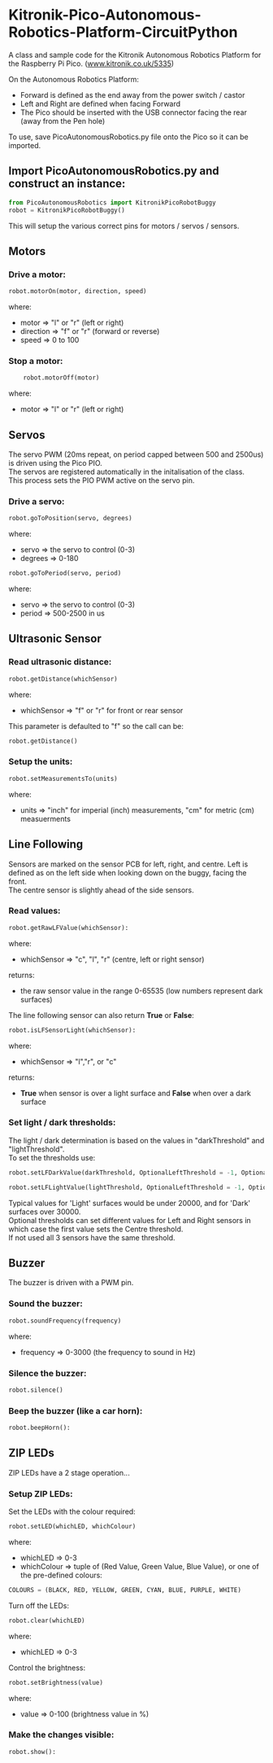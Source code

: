# Kitronik-Pico-Autonomous-Robotics-Platform-CircuitPython
A class and sample code for the Kitronik Autonomous Robotics Platform for the Raspberry Pi Pico. (www.kitronik.co.uk/5335)

On the Autonomous Robotics Platform:  
* Forward is defined as the end away from the power switch / castor  
* Left and Right are defined when facing Forward  
* The Pico should be inserted with the USB connector facing the rear (away from the Pen hole)  

To use, save PicoAutonomousRobotics.py file onto the Pico so it can be imported.

## Import PicoAutonomousRobotics.py and construct an instance:
``` python
from PicoAutonomousRobotics import KitronikPicoRobotBuggy
robot = KitronikPicoRobotBuggy()
```
This will setup the various correct pins for motors / servos / sensors.

## Motors
### Drive a motor:
``` python
robot.motorOn(motor, direction, speed)
```
where:
* motor => "l" or "r" (left or right)
* direction => "f" or "r" (forward or reverse)
* speed => 0 to 100

### Stop a motor:
``` python
    robot.motorOff(motor)
```
where:
* motor => "l" or "r" (left or right)

## Servos
The servo PWM (20ms repeat, on period capped between 500 and 2500us) is driven using the Pico PIO.  
The servos are registered automatically in the initalisation of the class.   
This process sets the PIO PWM active on the servo pin.

### Drive a servo:
``` python
robot.goToPosition(servo, degrees)
```
where:
* servo => the servo to control (0-3)
* degrees => 0-180

``` python
robot.goToPeriod(servo, period)
``` 
where:
* servo => the servo to control (0-3)
* period => 500-2500 in us

## Ultrasonic Sensor
### Read ultrasonic distance:
``` python
robot.getDistance(whichSensor)
```
where:
* whichSensor => "f" or "r" for front or rear sensor

This parameter is defaulted to "f" so the call can be:  
``` python
robot.getDistance()
```

### Setup the units:  
``` python
robot.setMeasurementsTo(units)
```
where:
* units => "inch" for imperial (inch) measurements, "cm" for metric (cm) measuerments

## Line Following
Sensors are marked on the sensor PCB for left, right, and centre. Left is defined as on the left side when looking down on the buggy, facing the front.  
The centre sensor is slightly ahead of the side sensors.

### Read values:
``` python
robot.getRawLFValue(whichSensor):
```
where:
* whichSensor => "c", "l", "r" (centre, left or right sensor)

returns:
* the raw sensor value in the range 0-65535 (low numbers represent dark surfaces)  

The line following sensor can also return **True** or **False**:
``` python
robot.isLFSensorLight(whichSensor):
```
where:
* whichSensor => "l","r", or "c"

returns:  
* **True** when sensor is over a light surface and **False** when over a dark surface


### Set light / dark thresholds:
The light / dark determination is based on the values in "darkThreshold" and "lightThreshold".  
To set the thresholds use:
``` python
robot.setLFDarkValue(darkThreshold, OptionalLeftThreshold = -1, OptionalRightThreshold = -1)
```
``` python
robot.setLFLightValue(lightThreshold, OptionalLeftThreshold = -1, OptionalRightThreshold = -1)
```
Typical values for 'Light' surfaces would be under 20000, and for 'Dark' surfaces over 30000.  
Optional thresholds can set different values for Left and Right sensors in which case the first value sets the Centre threshold.  
If not used all 3 sensors have the same threshold.


## Buzzer
The buzzer is driven with a PWM pin.  
### Sound the buzzer:  
``` python
robot.soundFrequency(frequency)
```
where:
* frequency => 0-3000 (the frequency to sound in Hz)

### Silence the buzzer:
``` python
robot.silence()
```

### Beep the buzzer (like a car horn):
``` python        
robot.beepHorn():
```

## ZIP LEDs
ZIP LEDs have a 2 stage operation...
### Setup ZIP LEDs:  
Set the LEDs with the colour required:  
``` python
robot.setLED(whichLED, whichColour)
```
where:  
* whichLED => 0-3  
* whichColour => tuple of (Red Value, Green Value, Blue Value), or one of the pre-defined colours:

``` python
COLOURS = (BLACK, RED, YELLOW, GREEN, CYAN, BLUE, PURPLE, WHITE)
```

Turn off the LEDs:
``` python
robot.clear(whichLED)
```
where:  
* whichLED => 0-3

Control the brightness:
``` python
robot.setBrightness(value)
```
where:  
* value => 0-100 (brightness value in %)

### Make the changes visible:
``` python
robot.show():
```

